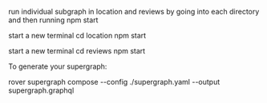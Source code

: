 
run individual subgraph in location and reviews by going into each directory and then running npm start


start a new terminal
cd location 
npm start


start a new terminal
cd reviews 
npm start


To generate your supergraph:

rover supergraph compose --config ./supergraph.yaml --output supergraph.graphql


